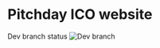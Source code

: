# Pitchday ICO website

Dev branch status ![Dev branch](https://travis-ci.org/pitchday/web.svg?branch=dev)
